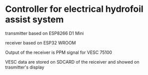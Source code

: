 # Controller for electrical hydrofoil assist system

transmitter based on ESP8266 D1 Mini

receiver based on ESP32 WROOM

Output of the receiver is PPM signal for VESC 75100

VESC data are stored on SDCARD of the reiceiver and showed on trasmitter's display
